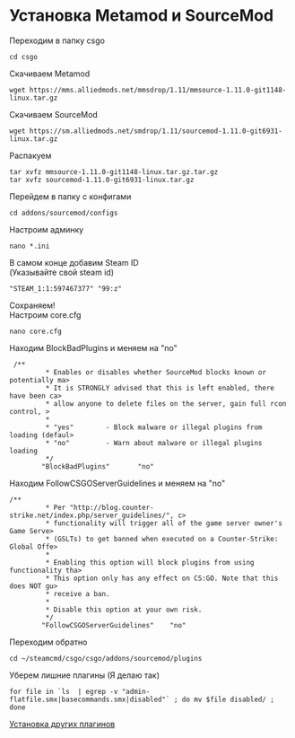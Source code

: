 # Установка Metamod и SourceMod

Переходим в папку csgo

```
cd csgo
```

Скачиваем Metamod 

```
wget https://mms.alliedmods.net/mmsdrop/1.11/mmsource-1.11.0-git1148-linux.tar.gz
```

Скачиваем SourceMod

```
wget https://sm.alliedmods.net/smdrop/1.11/sourcemod-1.11.0-git6931-linux.tar.gz
```

Распакуем 

```
tar xvfz mmsource-1.11.0-git1148-linux.tar.gz.tar.gz
tar xvfz sourcemod-1.11.0-git6931-linux.tar.gz
```

Перейдем в папку с конфигами

```
cd addons/sourcemod/configs
```

Настроим админку 

```
nano *.ini
```

В самом конце добавим Steam ID <br/> (Указывайте свой steam id)

```
"STEAM_1:1:597467377" "99:z"
```

Сохраняем! <br/> Настроим core.cfg

```
nano core.cfg
```

Находим BlockBadPlugins и меняем на "no" 

```
 /**
         * Enables or disables whether SourceMod blocks known or potentially ma>
         * It is STRONGLY advised that this is left enabled, there have been ca>
         * allow anyone to delete files on the server, gain full rcon control, >
         *
         * "yes"        - Block malware or illegal plugins from loading (defaul>
         * "no"         - Warn about malware or illegal plugins loading
         */
        "BlockBadPlugins"       "no"
```

Находим FollowCSGOServerGuidelines и меняем на "no" 

```
/**
         * Per "http://blog.counter-strike.net/index.php/server_guidelines/", c>
         * functionality will trigger all of the game server owner's Game Serve>
         * (GSLTs) to get banned when executed on a Counter-Strike: Global Offe>
         *
         * Enabling this option will block plugins from using functionality tha>
         * This option only has any effect on CS:GO. Note that this does NOT gu>
         * receive a ban.
         *
         * Disable this option at your own risk.
         */
        "FollowCSGOServerGuidelines"    "no"
```

Переходим обратно

```
cd ~/steamcmd/csgo/csgo/addons/sourcemod/plugins
```

Уберем лишние плагины (Я делаю так)

```
for file in `ls  | egrep -v "admin-flatfile.smx|basecommands.smx|disabled"` ; do mv $file disabled/ ; done
```
[Установка других плагинов](4-plugins.md)
